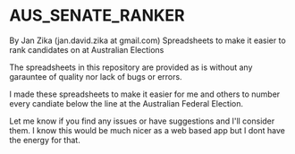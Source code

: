 # AUS_SENATE_RANKER
By Jan Zika (jan.david.zika at gmail.com)
Spreadsheets to make it easier to rank candidates on at Australian Elections

The spreadsheets in this repository are provided as is without any garauntee of quality nor lack of bugs or errors.

I made these spreadsheets to make it easier for me and others to number every candiate below the line at the Australian Federal Election.

Let me know if you find any issues or have suggestions and I'll consider them. I know this would be much nicer as a web based app but I dont have the energy for that.
